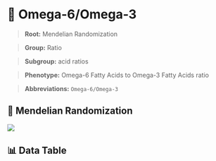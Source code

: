 # 🧪 Omega-6/Omega-3

> **Root:** Mendelian Randomization

> **Group:** Ratio  

> **Subgroup:** acid ratios

> **Phenotype:** Omega-6 Fatty Acids to Omega-3 Fatty Acids ratio  

> **Abbreviations:** `Omega-6/Omega-3`

## 🧬 Mendelian Randomization  

<img src="/MR/Figures/Inverse/Omegahengxian6_Omegahengxian3.png"/>


## 📊 Data Table


<CsvTableMRI src="/MR/Data/Inverse/Omegahengxian6_Omegahengxian3.csv"/>
